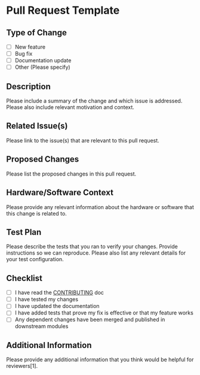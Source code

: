# Pull Request Template

## Type of Change
- [ ] New feature
- [ ] Bug fix
- [ ] Documentation update
- [ ] Other (Please specify)

## Description
Please include a summary of the change and which issue is addressed. Please also include relevant motivation and context.

## Related Issue(s)
Please link to the issue(s) that are relevant to this pull request.

## Proposed Changes
Please list the proposed changes in this pull request.

## Hardware/Software Context
Please provide any relevant information about the hardware or software that this change is related to.

## Test Plan
Please describe the tests that you ran to verify your changes. Provide instructions so we can reproduce. Please also list any relevant details for your test configuration.

## Checklist
- [ ] I have read the [CONTRIBUTING](../CONTRIBUTING.md) doc
- [ ] I have tested my changes
- [ ] I have updated the documentation
- [ ] I have added tests that prove my fix is effective or that my feature works
- [ ] Any dependent changes have been merged and published in downstream modules

## Additional Information
Please provide any additional information that you think would be helpful for reviewers[1].
